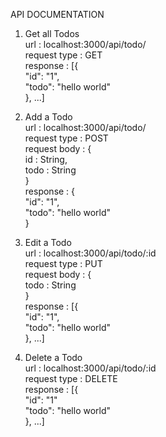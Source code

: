 API DOCUMENTATION

1) Get all Todos   
  url : localhost:3000/api/todo/  
  request type : GET  
  response : [{  
            "id": "1",  
              "todo": "hello world"  
            }, ...]

2) Add a Todo  
  url : localhost:3000/api/todo/  
  request type : POST  
  request body : {  
                id : String,  
                todo : String  
              }  
  response : {  
              "id": "1",  
              "todo": "hello world"  
            }  
  
3) Edit a Todo  
  url : localhost:3000/api/todo/:id  
  request type : PUT  
  request body : {  
                todo : String  
              }  
  response : [{  
              "id": "1",  
              "todo": "hello world"  
            }, ...]  
   
4) Delete a Todo  
  url : localhost:3000/api/todo/:id  
  request type : DELETE  
  response : [{  
              "id": "1"  
              "todo": "hello world"  
            }, ...]  
   
   
